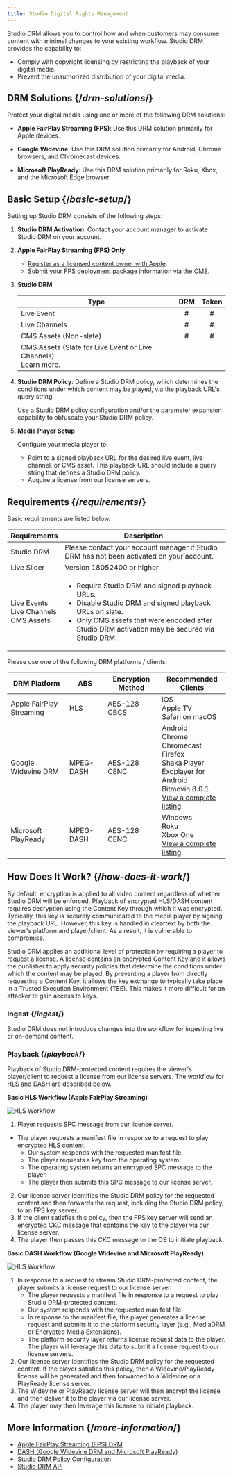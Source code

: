 ```yaml
---
title: Studio Digital Rights Management
---
```


Studio DRM allows you to control how and when customers may consume content with minimal changes to your existing workflow. Studio DRM provides the capability to:

- Comply with copyright licensing by restricting the playback of your digital media.
- Prevent the unauthorized distribution of your digital media.

## DRM Solutions  {/*drm-solutions*/}

Protect your digital media using one or more of the following DRM solutions:

- **Apple FairPlay Streaming (FPS)**: Use this DRM solution primarily for Apple devices.

- **Google Widevine**: Use this DRM solution primarily for Android, Chrome browsers, and Chromecast devices.

- **Microsoft PlayReady**: Use this DRM solution primarily for Roku, Xbox, and the Microsoft Edge browser.

## Basic Setup  {/*basic-setup*/}

Setting up Studio DRM consists of the following steps:

1. **Studio DRM Activation**: Contact your account manager to activate Studio DRM on your account.

2. **Apple FairPlay Streaming (FPS) Only**
   - [Register as a licensed content owner with Apple](https://developer.apple.com/contact/fps/).
   - [Submit your FPS deployment package information via the CMS](/uplynk/manage/content_protection/studio_drm/apple_fps).

3. **Studio DRM**

    | Type | DRM | Token |
    |---|:---:|:---:|
    | Live Event | # | # |
    | Live Channels | # | # |
    | CMS Assets (Non-slate) | # | # |
    | CMS Assets (Slate for Live Event or Live Channels)<br />Learn more. |   |   |

4. **Studio DRM Policy**: Define a Studio DRM policy, which determines the conditions under which content may be played, via the playback URL's query string.

    <Tip>Use a Studio DRM policy configuration and/or the parameter expansion capability to obfuscate your Studio DRM policy.</Tip>

5. **Media Player Setup**

    Configure your media player to:<br />
    - Point to a signed playback URL for the desired live event, live channel, or CMS asset. This playback URL should include a query string that defines a Studio DRM policy.
    - Acquire a license from our license servers.

## Requirements  {/*requirements*/}

Basic requirements are listed below.

| Requirements | Description |
|---|---|
| Studio DRM | Please contact your account manager if Studio DRM has not been activated on your account. |
| Live Slicer | Version 18052400 or higher |
| Live Events<br />Live Channels<br />CMS Assets | <ul><li>Require Studio DRM and signed playback URLs.</li><li>Disable Studio DRM and signed playback URLs on slate.</li><li>Only CMS assets that were encoded after Studio DRM activation may be secured via Studio DRM.</li></ul>|

Please use one of the following DRM platforms / clients:

| DRM Platform | ABS | Encryption Method | Recommended Clients |
|---|---|---|---|
| Apple FairPlay Streaming | HLS | AES-128 CBCS | iOS<br />Apple TV<br />Safari on macOS |
| Google Widevine DRM | MPEG-DASH | AES-128 CENC | Android<br />Chrome<br />Chromecast<br />Firefox<br />Shaka Player<br />Exoplayer for Android<br />Bitmovin 8.0.1<br />[View a complete listing](https://storage.googleapis.com/wvdocs/Widevine_DRM_Getting_Started.pdf). |
| Microsoft PlayReady | MPEG-DASH | AES-128 CENC | Windows<br />Roku<br />Xbox One<br />[View a complete listing](https://docs.microsoft.com/en-us/playready/overview/developing-applications). |

## How Does It Work?  {/*how-does-it-work*/}

By default, encryption is applied to all video content regardless of whether Studio DRM will be enforced. Playback of encrypted HLS/DASH content requires decryption using the Content Key through which it was encrypted. Typically, this key is securely communicated to the media player by signing the playback URL. However, this key is handled in cleartext by both the viewer's platform and player/client. As a result, it is vulnerable to compromise.

Studio DRM applies an additional level of protection by requiring a player to request a license. A license contains an encrypted Content Key and it allows the publisher to apply security policies that determine the conditions under which the content may be played. By preventing a player from directly requesting a Content Key, it allows the key exchange to typically take place in a Trusted Execution Environment (TEE). This makes it more difficult for an attacker to gain access to keys.

### Ingest  {/*ingest*/}

Studio DRM does not introduce changes into the workflow for ingesting live or on-demand content.

### Playback  {/*playback*/}

Playback of Studio DRM-protected content requires the viewer's player/client to request a license from our license servers. The workflow for HLS and DASH are described below.

**Basic HLS Workflow (Apple FairPlay Streaming)**

![HLS Workflow](/images/uplynk/hls-fps.png)

1. Player requests SPC message from our license server.
- The player requests a manifest file in response to a request to play encrypted HLS content.
    - Our system responds with the requested manifest file.
    - The player requests a key from the operating system.
    - The operating system returns an encrypted SPC message to the player.
    - The player then submits this SPC message to our license server.
2. Our license server identifies the Studio DRM policy for the requested content and then forwards the request, including the Studio DRM policy, to an FPS key server.
3. If the client satisfies this policy, then the FPS key server will send an encrypted CKC message that contains the key to the player via our license server.
4. The player then passes this CKC message to the OS to initiate playback.

**Basic DASH Workflow (Google Widevine and Microsoft PlayReady)**

![HLS Workflow](/images/uplynk/dash-wv.png)

1. In response to a request to stream Studio DRM-protected content, the player submits a license request to our license server.
    - The player requests a manifest file in response to a request to play Studio DRM-protected content.
    - Our system responds with the requested manifest file.
    - In response to the manifest file, the player generates a license request and submits it to the platform security layer (e.g., MediaDRM or Encrypted Media Extensions).
    - The platform security layer returns license request data to the player. The player will leverage this data to submit a license request to our license servers.
2. Our license server identifies the Studio DRM policy for the requested content. If the player satisfies this policy, then a Widevine/PlayReady license will be generated and then forwarded to a Widevine or a PlayReady license server.
3. The Widevine or PlayReady license server will then encrypt the license and then deliver it to the player via our license server.
4. The player may then leverage this license to initiate playback.

## More Information  {/*more-information*/}

- [Apple FairPlay Streaming (FPS) DRM](/uplynk/manage/content_protection/studio_drm/apple_fps)
- [DASH (Google Widevine DRM and Microsoft PlayReady)](/uplynk/manage/content_protection/studio_drm/dash)
- [Studio DRM Policy Configuration](/uplynk/manage/content_protection/policy_configuration)
- [Studio DRM API](https://docs.edgecast.com/video/Content/Develop/Studio-DRM-API.htm)
